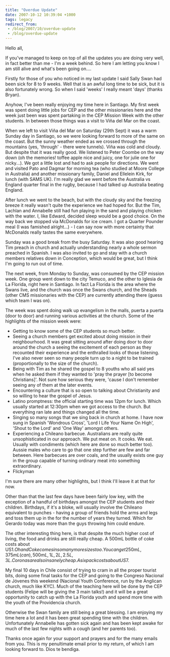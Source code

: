 ```yaml
---
title: "Overdue Update"
date: 2007-10-12 10:39:04 +1000
tags: legacy
redirect_from:
 - /blog/2007/10/overdue-update
 - /blog/overdue-update
---
```


Hello all,

If you've managed to keep on top of all the updates you are doing very well, in fact better than me - I'm a week behind. So here I am letting you know I am still alive and what's been going on....<!--break-->

Firstly for those of you who noticed in my last update I said Sally Swan had been sick for 8 to 9 weeks. Well that is an awful long time to be sick, but it is also fortunately wrong. So when I said 'weeks' I really meant 'days' (thanks Bryan).

Anyhow, I've been really enjoying my time here in Santiago. My first week was spent doing little jobs for CEP and the other missionaries here and the week just been was spent partaking in the CEP Mission Week with the other students. In between those things was a visit to Viña del Mar on the coast.

When we left to visit Viña del Mar on Saturday (29th Sept) it was a warm Sunday day in Santiago, so we were looking forward to more of the same on the coast. But the sunny weather ended as we crossed through the mountains (yes, 'through' - there were tunnels). Viña was cold and cloudy. But despite that it was really good. We listened to Peter Coombe on the way down (oh the memories! toffee apple nice and juicy, one for julie one for nicky...). We got a little lost and had to ask people for directions. We went and visited Pato and Dagmar for morning tea (who studied at Moore College in Australia) and another missionary family, Daniel and Ellelein Kirk, for lunch (with SAMS UK). I'm really glad we went before the Australia vs England quarter final in the rugby, because I had talked up Australia beating England.

After lunch we went to the beach, but with the cloudy sky and the freezing breeze it really wasn't quite the experience we had hoped for. But the Tim, Lachlan and Annabelle still had fun playing in the sand and playing chicken with the water. I, like Edward, decided sleep would be a good choice. On the way back we stopped via McDonalds for ice cream. I got a Quarter Pounder meal (I was famished alright...) - I can say now with more certainty that McDonalds really tastes the same everywhere.

Sunday was a good break from the busy Saturday. It was also good hearing Tim preach in church and actually understanding nearly a whole sermon preached in Spanish. I was also invited to go and stay with a church members relatives down in Conception, which would be great, but I think I'm going to run out of time.

The next week, from Monday to Sunday, was consumed by the CEP mission week. One group went down to the city Temuco, and the other to Iglesia de La Florida, right here in Santiago. In fact La Florida is the area where the Swans live, and the church was once the Swans church, and the Sheads (other CMS missionaries with the CEP) are currently attending there (guess which team I was on).

The week was spent doing walk up evangelism in the malls, puerta a puerta (door to door) and running various activities at the church. Some of the highlights of the mission week were:<ul>
<li>Getting to know some of the CEP students so much better.</li>
<li>Seeing a church members get excited about doing mission in their neighbourhood. It was great sitting around after doing door to door around the church a seeing the excitement of each person as they recounted their experience and the enthralled looks of those listening. I've also never seen so many people turn up to a night to be trained (proportionally to the size of the church).</li>
<li>Being with Tim as he shared the gospel to 8 youths who all said yes when he asked them if they wanted to 'pray the prayer [to become Christians]'. Not sure how serious they were, 'cause I don't remember seeing any of them at the later events.</li>
<li>Encountering a culture that is so open to talking about Christianity and so willing to hear the gospel of Jesus.</li>
<li>Latino promptness: the official starting time was 12pm for lunch. Which usually started at 12:30pm when we got access to the church. But everything ran late and things changed all the time.</li>
<li>Singing so many songs that we sing back in church at home. I have now sung in Spanish 'Wondrous Cross', 'Lord I Life Your Name On High', 'Shout to the Lord' and 'One Way' amongst others.</li>
<li>Experiencing a Chileano barbecue. Australians are really quite unsophisticated in our approach. We put meat on. It cooks. We eat. Usually with condiments (which here are done so much better too). Aussie males who care to go that one step further are few and far between. Here barbecues are over coals, and the usually exists one guy in the group capable of turning ordinary meat into something extraordinary.</li>
<li>Flickyman</li>
</ul>
I'm sure there are many other highlights, but I think I'll leave it at that for now.

Other than that the last few days have been fairly low key, with the exception of a handful of birthdays amongst the CEP students and their children. Birthdays, if it's a bloke, will usually involve the Chileano equivalent to punches - having a group of friends hold the arms and legs and toss them up in the for the number of years they turned. Which for Gerardo today was more than the guys throwing him could endure.

The other interesting thing here, is that despite the much higher cost of living, the food and drinks are still really cheap. A 500mL bottle of coke costs about US$1. Oh and Coke comes in so many more sizes too. You can get 250mL, 375mL (can), 500mL, 1L, 2L, 2.5L, 3L. Coronas are also insanely cheap. A six pack costs about US$7.

My final 10 days in Chile consist of trying to cram in all the proper tourist bits, doing some final tasks for the CEP and going to the Congreso Nacional de Jóvenes this weekend (Nacional Youth Conference, run by the Anglican church, much like KYC). Much of the teaching here will be done by the CEP students (Felipe will be giving the 3 main talks!) and it will be a great opportunity to catch up with the La Florida youth and spend more time with the youth of the Providencia church.

Otherwise the Swan family are still being a great blessing. I am enjoying my time here a lot and it has been great spending time with the children. Unfortunately Annabelle has gotten sick again and has been kept awake for much of the last few nights with a cough (and her parents too).

Thanks once again for your support and prayers and for the many emails from you. This is my penultimate email prior to my return, of which I am looking forward to. Dios te bendiga.
